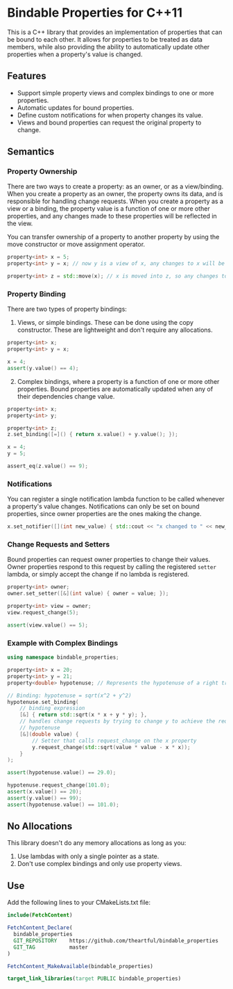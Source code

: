 # Bindable Properties for C++11

This is a C++ library that provides an implementation of properties that can
be bound to each other. It allows for properties to be treated as data members,
while also providing the ability to automatically update other properties when a
property's value is changed.

## Features

- Support simple property views and complex bindings to one or more properties.
- Automatic updates for bound properties.
- Define custom notifications for when property changes its value.
- Views and bound properties can request the original property to change.

## Semantics

### Property Ownership

There are two ways to create a property: as an owner, or as a view/binding. When
you create a property as an owner, the property owns its data, and is responsible
for handling change requests. When you create a property as a view or a binding,
the property value is a function of one or more other properties, and any changes
made to these properties will be reflected in the view.

You can transfer ownership of a property to another property by using the move
constructor or move assignment operator.
```C++
property<int> x = 5;
property<int> y = x; // now y is a view of x, any changes to x will be reflected in y

property<int> z = std::move(x); // x is moved into z, so any changes to z is reflected in y
```

### Property Binding

There are two types of property bindings:
1. Views, or simple bindings. These can be done using the copy constructor.
These are lightweight and don't require any allocations.
```C++
property<int> x;
property<int> y = x;

x = 4;
assert(y.value() == 4);
```

2. Complex bindings, where a property is a function of one or more other properties.
Bound properties are automatically updated when any of their dependencies change
value.
```C++
property<int> x;
property<int> y;

property<int> z;
z.set_binding([=]() { return x.value() + y.value(); });

x = 4;
y = 5;

assert_eq(z.value() == 9);
```


### Notifications

You can register a single notification lambda function to be called whenever a
property's value changes. Notifications can only be set on bound properties,
since owner properties are the ones making the change.
```C++
x.set_notifier([](int new_value) { std::cout << "x changed to " << new_value; });
```


### Change Requests and Setters

Bound properties can request owner properties to change their values. Owner
properties respond to this request by calling the registered `setter` lambda,
or simply accept the change if no lambda is registered.
```C++
property<int> owner;
owner.set_setter([&](int value) { owner = value; });

property<int> view = owner;
view.request_change(5);

assert(view.value() == 5);
```

### Example with Complex Bindings

```C++
using namespace bindable_properties;

property<int> x = 20;
property<int> y = 21;
property<double> hypotenuse; // Represents the hypotenuse of a right triangle

// Binding: hypotenuse = sqrt(x^2 + y^2)
hypotenuse.set_binding(
    // binding expression
    [&] { return std::sqrt(x * x + y * y); },
    // handles change requests by trying to change y to achieve the requested
    // hypotenuse
    [&](double value) {
        // Setter that calls request_change on the x property
        y.request_change(std::sqrt(value * value - x * x));
    }
);

assert(hypotenuse.value() == 29.0);

hypotenuse.request_change(101.0);
assert(x.value() == 20);
assert(y.value() == 99);
assert(hypotenuse.value() == 101.0);
```

## No Allocations

This library doesn't do any memory allocations as long as you:
1. Use lambdas with only a single pointer as a state.
2. Don't use complex bindings and only use property views.

## Use

Add the following lines to your CMakeLists.txt file:
```cmake
include(FetchContent)

FetchContent_Declare(
  bindable_properties
  GIT_REPOSITORY    https://github.com/theartful/bindable_properties
  GIT_TAG           master
)

FetchContent_MakeAvailable(bindable_properties)

target_link_libraries(target PUBLIC bindable_properties)
```

